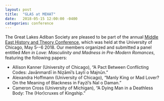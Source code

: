 ```yaml
---
layout: post
title:  "GLAS at MEHAT"
date:   2018-05-15 12:00:00 -0400
categories: conference
---
```


The Great Lakes Adiban Society are pleased to be part of the annual [Middle East History and Theory Conference](https://voices.uchicago.edu/mehat/), which was held at the University of Chicago, May 5--6 2018. Our members organized and submitted a panel entitled *Men in Love: Masculinity and Madness in Pre-Modern Romances*, featuring the following papers:

- Allison Kanner (University of Chicago), “A Pact Between Conflicting Codes: Javānmardī in Niẓāmī’s Laylī o Majnūn.”
- Alexandra Hoffmann (University of Chicago), “Manly King or Mad Lover? On the Meaning of Blackness in Fayżī’s Nal o Daman.”
- Cameron Cross (University of Michigan), “A Dying Man in a Deathless Body: The (Hor)cruxes of Kingship.”